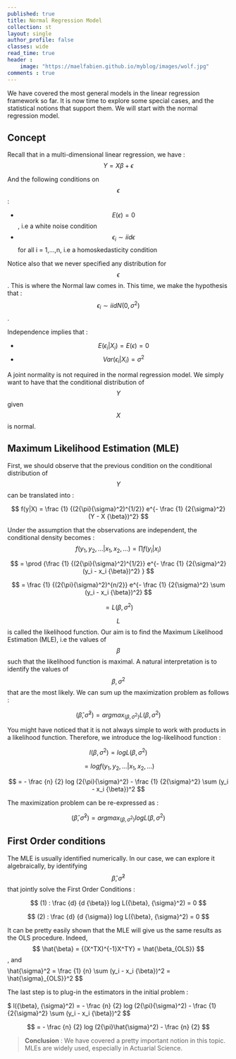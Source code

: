 ```yaml
---
published: true
title: Normal Regression Model
collection: st
layout: single
author_profile: false
classes: wide
read_time: true
header :
    image: "https://maelfabien.github.io/myblog/images/wolf.jpg"
comments : true
---
```


We have covered the most general models in the linear regression framework so far. It is now time to explore some special cases, and the statistical notions that support them. We will start with the normal regression model.

## Concept

Recall that in a multi-dimensional linear regression, we have :  $$ Y =  X {\beta}+ {\epsilon} $$

And the following conditions on $$ {\epsilon} $$ :
- $$ E({\epsilon}) = 0 $$ , i.e a white noise condition
- $$ {\epsilon}_i ∼ iid  {\epsilon} $$ for all i = 1,...,n, i.e a homoskedasticity condition

Notice also that we never specified any distribution for $$ {\epsilon} $$. This is where the Normal law comes in. This time, we make the hypothesis that : $$ {\epsilon}_i ∼ iid  N(0, {\sigma}^2) $$. 


Independence implies that :
- $$ E({\epsilon}_i|X_i) = E({\epsilon}) = 0 $$
- $$ Var({\epsilon}_i|X_i) = {\sigma}^2 $$

A joint normality is not required in the normal regression model. We simply want to have that the conditional distribution of $$ Y $$ given $$ X $$ is normal.

## Maximum Likelihood Estimation (MLE)

First, we should observe that the previous condition on the conditional distribution of $$ Y $$ can be translated into :

$$ f(y|X) = \frac {1} {(2{\pi}{\sigma}^2)^{1/2}} e^{- \frac {1} {2{\sigma}^2} (Y - X {\beta})^2} $$

Under the assumption that the observations are independent, the conditional density becomes :
$$ f(y_1, y_2, ... | x_1, x_2,...) = \prod {f(y_i | x_i)} $$

$$ = \prod {\frac {1} {(2{\pi}{\sigma}^2)^{1/2}} e^{- \frac {1} {2{\sigma}^2} (y_i - x_i {\beta})^2} } $$

$$ = \frac {1} {(2{\pi}{\sigma}^2)^{n/2}} e^{- \frac {1} {2{\sigma}^2} \sum (y_i - x_i {\beta})^2} $$

$$ = L({\beta}, {\sigma}^2) $$

$$ L $$ is called the likelihood function. Our aim is to find the Maximum Likelihood Estimation (MLE), i.e the values of $$ {\beta} $$ such that the likelihood function is maximal. A natural interpretation is to identify the values of $$ {\beta}, {\sigma}^2 $$ that are the most likely. We can sum up the maximization problem as follows :

$$ ( \hat{\beta}, \hat{\sigma}^2 ) = {argmax}_{ ({\beta}, {\sigma}^2) }  L( {\beta}, {\sigma}^2 ) $$

You might have noticed that it is not always simple to work with products in a likelihood function. Therefore, we introduce the log-likelihood function : 

$$ l({\beta}, {\sigma}^2) = log L({\beta}, {\sigma}^2) $$

$$ = log f(y_1, y_2, ... | x_1, x_2,...) $$

$$ = - \frac {n} {2} log (2{\pi}{\sigma}^2) - \frac {1} {2{\sigma}^2} \sum (y_i - x_i {\beta})^2 $$

The maximization problem can be re-expressed as :

$$ (\hat{\beta}, \hat{\sigma}^2) = {argmax}_{( {\beta}, {\sigma}^2 )}  log L({\beta}, {\sigma}^2) $$

## First Order conditions

The MLE is usually identified numerically. In our case, we can explore it algebraically, by identifying $$ \hat{\beta}, \hat{\sigma}^2 $$ that jointly solve the First Order Conditions :

$$ (1) : \frac {d} {d {\beta}} log L({\beta}, {\sigma}^2) = 0 $$

$$ (2) : \frac {d} {d {\sigma}} log L({\beta}, {\sigma}^2) = 0 $$

It can be pretty easily shown that the MLE will give us the same results as the OLS procedure. Indeed, $$ \hat{\beta} = {(X^TX)^{-1}X^TY} = \hat{\beta_{OLS}} $$, and $$ $$ \hat{\sigma}^2 = \frac {1} {n} \sum (y_i - x_i {\beta})^2 = \hat{\sigma}_{OLS}}^2 $$

The last step is to plug-in the estimators in the initial problem :

$ l({\beta}, {\sigma}^2) = - \frac {n} {2} log (2{\pi}{\sigma}^2) - \frac {1} {2{\sigma}^2} \sum (y_i - x_i {\beta})^2 $$

$$ = - \frac {n} {2} log  (2{\pi}\hat{\sigma}^2) - \frac {n} {2} $$


> **Conclusion** : We have  covered a pretty important notion in this topic. MLEs are widely used, especially in Actuarial Science. 


